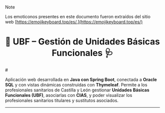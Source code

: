 > [!NOTE]
> Los emoticonos presentes en este documento fueron extraídos del sitio web [https://emojikeyboard.top/es/.](https://emojikeyboard.top/es/)
<h1 align="center"> 🏥​ UBF – Gestión de Unidades Básicas Funcionales 🩺​ </h1>#

Aplicación web desarrollada en **Java con Spring Boot**, conectada a **Oracle SQL** y con vistas dinámicas construidas con **Thymeleaf**. Permite a los profesionales sanitarios de Castilla y León gestionar **Unidades Básicas Funcionales (UBF)**, asociarlas con **CIAS**, y poder visualizar los profesionales sanitarios titulares y sustitutos asociados.

---

